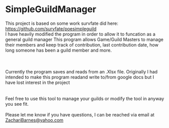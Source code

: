 # SimpleGuildManager
This project is based on some work survfate did here: <br>
https://github.com/survfate/poesimpleguild<br>
I have heavily modified the program in order to allow it to funcation as a general guild manager
This program allows Game/Guild Masters to manage their members and keep track of contribution, last contribution date, how long someone has been a guild member and more.<br><br><br><br>
Currently the program saves and reads from an .Xlsx file. Originally I had intended to make this program readand write  to/from google docs but I have lost interest in the project<br><br><br>
Feel free to use this tool to manage your guilds or modify the tool in anyway you see fit.<br><br>
Please let me know if you have questions, I can be reached via email at ZachariBarnes@yahoo.com<br>

